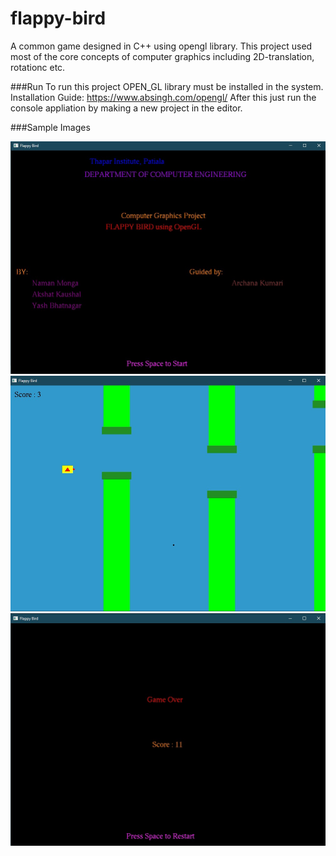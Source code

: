 # flappy-bird
A common game designed in C++ using opengl library. This project used most of the core concepts of computer graphics including 2D-translation, rotationc etc.

###Run
To run this project OPEN_GL library must be installed in the system.
Installation Guide: https://www.absingh.com/opengl/
After this just run the console appliation by making a new project in the editor.

###Sample Images

<img src="https://github.com/akshatkaush/flappy-bird/blob/main/sample%20images/game_start.jpeg?raw=true"  >
<img src="https://github.com/akshatkaush/flappy-bird/blob/main/sample%20images/game_play.jpeg?raw=true"  >
<img src="https://github.com/akshatkaush/flappy-bird/blob/main/sample%20images/game_end.jpeg?raw=true"  >
